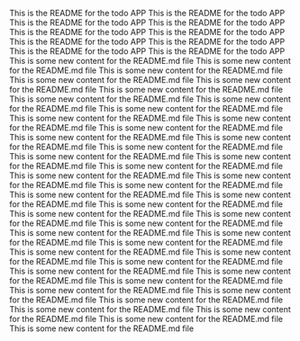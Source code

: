 This is the README for the todo APP
This is the README for the todo APP
This is the README for the todo APP
This is the README for the todo APP
This is the README for the todo APP
This is the README for the todo APP
This is the README for the todo APP
This is the README for the todo APP
This is the README for the todo APP
This is the README for the todo APP
This is some new content for the README.md file
This is some new content for the README.md file
This is some new content for the README.md file
This is some new content for the README.md file
This is some new content for the README.md file
This is some new content for the README.md file
This is some new content for the README.md file
This is some new content for the README.md file
This is some new content for the README.md file
This is some new content for the README.md file
This is some new content for the README.md file
This is some new content for the README.md file
This is some new content for the README.md file
This is some new content for the README.md file
This is some new content for the README.md file
This is some new content for the README.md file
This is some new content for the README.md file
This is some new content for the README.md file
This is some new content for the README.md file
This is some new content for the README.md file
This is some new content for the README.md file
This is some new content for the README.md file
This is some new content for the README.md file
This is some new content for the README.md file
This is some new content for the README.md file
This is some new content for the README.md file
This is some new content for the README.md file
This is some new content for the README.md file
This is some new content for the README.md file
This is some new content for the README.md file
This is some new content for the README.md file
This is some new content for the README.md file
This is some new content for the README.md file
This is some new content for the README.md file
This is some new content for the README.md file
This is some new content for the README.md file
This is some new content for the README.md file
This is some new content for the README.md file
This is some new content for the README.md file
This is some new content for the README.md file
This is some new content for the README.md file
This is some new content for the README.md file
This is some new content for the README.md file
